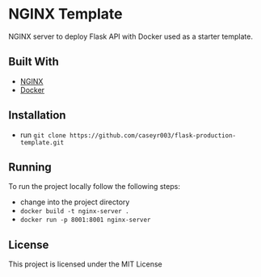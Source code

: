 # NGINX Template

NGINX server to deploy Flask API with Docker used as a starter template.

## Built With

* [NGINX](https://www.nginx.com/)
* [Docker](https://www.docker.com/)

## Installation

* run `git clone https://github.com/caseyr003/flask-production-template.git`

## Running

To run the project locally follow the following steps:

* change into the project directory
* `docker build -t nginx-server .`
* `docker run -p 8001:8001 nginx-server`

## License

This project is licensed under the MIT License
